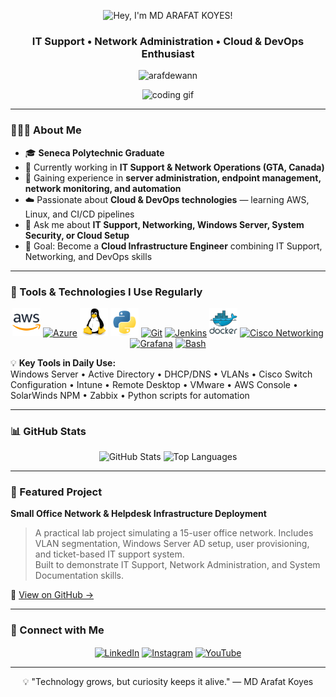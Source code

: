 <p align="center">
  <img src="https://readme-typing-svg.demolab.com?font=Fira+Code&size=32&duration=2800&pause=2000&color=00F0FF&center=true&vCenter=true&width=940&lines=Hey%2C+I'm+MD+ARAFAT+KOYES!" alt="Hey, I'm MD ARAFAT KOYES!" />
</p>

<h3 align="center">IT Support • Network Administration • Cloud & DevOps Enthusiast</h3>

<p align="center">
  <img src="https://komarev.com/ghpvc/?username=arafdewann&label=Profile%20views&color=0e75b6&style=flat" alt="arafdewann" />
</p>

<p align="center">
  <img src="https://i.giphy.com/media/v1.Y2lkPTc5MGI3NjExMHJ6aHNsdzN4aXhvd2JocWxhZTd6bG45eDdpcjB5Y3E0eHA3emg0ZSZlcD12MV9pbnRlcm5hbF9naWZfYnlfaWQmY3Q9Zw/qgQUggAC3Pfv687qPC/giphy.gif" width="500" alt="coding gif" />
</p>

---

### 👨🏻‍💻 About Me  
- 🎓 **Seneca Polytechnic Graduate**  
- 💼 Currently working in **IT Support & Network Operations (GTA, Canada)**  
- 🧠 Gaining experience in **server administration, endpoint management, network monitoring, and automation**  
- ☁️ Passionate about **Cloud & DevOps technologies** — learning AWS, Linux, and CI/CD pipelines  
- 💬 Ask me about **IT Support, Networking, Windows Server, System Security, or Cloud Setup**  
- 🎯 Goal: Become a **Cloud Infrastructure Engineer** combining IT Support, Networking, and DevOps skills  

---

### 🧰 Tools & Technologies I Use Regularly  
<p align="center">
<a href="https://aws.amazon.com" target="_blank"><img src="https://raw.githubusercontent.com/devicons/devicon/master/icons/amazonwebservices/amazonwebservices-original-wordmark.svg" alt="AWS" width="45" height="45"/></a>
<a href="https://azure.microsoft.com" target="_blank"><img src="https://www.vectorlogo.zone/logos/microsoft_azure/microsoft_azure-icon.svg" alt="Azure" width="45" height="45"/></a>
<a href="https://www.linux.org/" target="_blank"><img src="https://raw.githubusercontent.com/devicons/devicon/master/icons/linux/linux-original.svg" alt="Linux" width="45" height="45"/></a>
<a href="https://www.python.org" target="_blank"><img src="https://raw.githubusercontent.com/devicons/devicon/master/icons/python/python-original.svg" alt="Python" width="45" height="45"/></a>
<a href="https://git-scm.com" target="_blank"><img src="https://www.vectorlogo.zone/logos/git-scm/git-scm-icon.svg" alt="Git" width="45" height="45"/></a>
<a href="https://www.jenkins.io" target="_blank"><img src="https://www.vectorlogo.zone/logos/jenkins/jenkins-icon.svg" alt="Jenkins" width="45" height="45"/></a>
<a href="https://www.docker.com" target="_blank"><img src="https://raw.githubusercontent.com/devicons/devicon/master/icons/docker/docker-original-wordmark.svg" alt="Docker" width="45" height="45"/></a>
<a href="https://www.cisco.com" target="_blank"><img src="https://cdn.worldvectorlogo.com/logos/cisco-2.svg" alt="Cisco Networking" width="45" height="45"/></a>
<a href="https://grafana.com" target="_blank"><img src="https://www.vectorlogo.zone/logos/grafana/grafana-icon.svg" alt="Grafana" width="45" height="45"/></a>
<a href="https://bash.org" target="_blank"><img src="https://www.vectorlogo.zone/logos/gnu_bash/gnu_bash-icon.svg" alt="Bash" width="45" height="45"/></a>
</p>

💡 **Key Tools in Daily Use:**  
Windows Server • Active Directory • DHCP/DNS • VLANs • Cisco Switch Configuration • Intune • Remote Desktop • VMware • AWS Console • SolarWinds NPM • Zabbix • Python scripts for automation

---

### 📊 GitHub Stats  
<p align="center">
  <img src="https://github-readme-stats.vercel.app/api?username=arafdewann&show_icons=true&theme=transparent&count_private=true" alt="GitHub Stats" width="49%"/>
  <img src="https://github-readme-stats.vercel.app/api/top-langs?username=arafdewann&layout=compact&theme=transparent" alt="Top Languages" width="42%"/>
</p>

---

### 🧩 Featured Project  
**Small Office Network & Helpdesk Infrastructure Deployment**  
> A practical lab project simulating a 15-user office network. Includes VLAN segmentation, Windows Server AD setup, user provisioning, and ticket-based IT support system.  
> Built to demonstrate IT Support, Network Administration, and System Documentation skills.  

🔗 [View on GitHub →](https://github.com/arafdewann/small-office-it-infra)

---

### 
### 🔗 Connect with Me  
<p align="center">
<a href="https://www.linkedin.com/in/mdarafatkoyes" target="_blank"><img align="center" src="https://raw.githubusercontent.com/rahuldkjain/github-profile-readme-generator/master/src/images/icons/Social/linked-in-alt.svg" alt="LinkedIn" height="30" width="40" /></a>
<a href="https://instagram.com/araf_dewan_" target="_blank"><img align="center" src="https://raw.githubusercontent.com/rahuldkjain/github-profile-readme-generator/master/src/images/icons/Social/instagram.svg" alt="Instagram" height="30" width="40" /></a>
<a href="https://www.youtube.com/@ArafDewanVlogs" target="_blank"><img align="center" src="https://raw.githubusercontent.com/rahuldkjain/github-profile-readme-generator/master/src/images/icons/Social/youtube.svg" alt="YouTube" height="30" width="40" /></a>
</p>

---

<p align="center">💡 "Technology grows, but curiosity keeps it alive." — MD Arafat Koyes</p>
